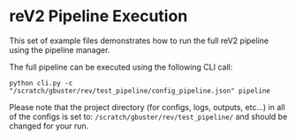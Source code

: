 # reV2 Pipeline Execution

This set of example files demonstrates how to run the full reV2 pipeline using the pipeline manager.

The full pipeline can be executed using the following CLI call:

`python cli.py -c "/scratch/gbuster/rev/test_pipeline/config_pipeline.json" pipeline`

Please note that the project directory (for configs, logs, outputs, etc...) in all of the configs is set to: `/scratch/gbuster/rev/test_pipeline/` and should be changed for your run. 